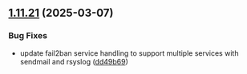 ## [1.11.21](https://github.com/arpanrec/arpanrec.nebula/compare/1.11.20...1.11.21) (2025-03-07)


### Bug Fixes

* update fail2ban service handling to support multiple services with sendmail and rsyslog ([dd49b69](https://github.com/arpanrec/arpanrec.nebula/commit/dd49b69297dd2428129f4839e587da89353254b7))
